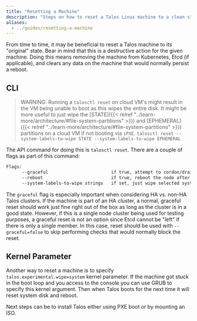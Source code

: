 ```yaml
---
title: "Resetting a Machine"
description: "Steps on how to reset a Talos Linux machine to a clean state."
aliases:
  - ../guides/resetting-a-machine
---
```


From time to time, it may be beneficial to reset a Talos machine to its "original" state.
Bear in mind that this is a destructive action for the given machine.
Doing this means removing the machine from Kubernetes, Etcd (if applicable), and clears any data on the machine that would normally persist a reboot.

## CLI

> WARNING: Running a `talosctl reset` on cloud VM's might result in the VM being unable to boot as this wipes the entire disk.
It might be more useful to just wipe the [STATE]({{< relref "../learn-more/architecture/#file-system-partitions" >}}) and [EPHEMERAL]({{< relref "../learn-more/architecture/#file-system-partitions" >}}) partitions on a cloud VM if not booting via `iPXE`.
`talosctl reset --system-labels-to-wipe STATE --system-labels-to-wipe EPHEMERAL`

The API command for doing this is `talosctl reset`.
There are a couple of flags as part of this command:

```bash
Flags:
      --graceful                        if true, attempt to cordon/drain node and leave etcd (if applicable) (default true)
      --reboot                          if true, reboot the node after resetting instead of shutting down
      --system-labels-to-wipe strings   if set, just wipe selected system disk partitions by label but keep other partitions intact keep other partitions intact
```

The `graceful` flag is especially important when considering HA vs. non-HA Talos clusters.
If the machine is part of an HA cluster, a normal, graceful reset should work just fine right out of the box as long as the cluster is in a good state.
However, if this is a single node cluster being used for testing purposes, a graceful reset is not an option since Etcd cannot be "left" if there is only a single member.
In this case, reset should be used with `--graceful=false` to skip performing checks that would normally block the reset.

## Kernel Parameter

Another way to reset a machine is to specify `talos.experimental.wipe=system` kernel parameter.
If the machine got stuck in the boot loop and you access to the console you can use GRUB to specify this kernel argument.
Then when Talos boots for the next time it will reset system disk and reboot.

Next steps can be to install Talos either using PXE boot or by mounting an ISO.
